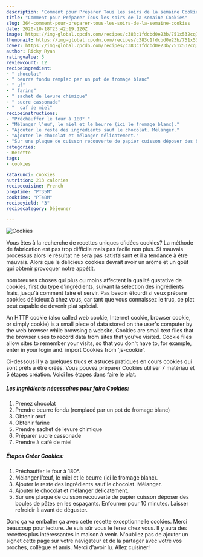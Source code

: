 ```yaml
---
description: "Comment pour Préparer Tous les soirs de la semaine Cookies"
title: "Comment pour Préparer Tous les soirs de la semaine Cookies"
slug: 364-comment-pour-preparer-tous-les-soirs-de-la-semaine-cookies
date: 2020-10-18T23:42:19.120Z
image: https://img-global.cpcdn.com/recipes/c383c1fdcbd0e23b/751x532cq70/cookies-photo-principale-de-la-recette.jpg
thumbnail: https://img-global.cpcdn.com/recipes/c383c1fdcbd0e23b/751x532cq70/cookies-photo-principale-de-la-recette.jpg
cover: https://img-global.cpcdn.com/recipes/c383c1fdcbd0e23b/751x532cq70/cookies-photo-principale-de-la-recette.jpg
author: Ricky Ryan
ratingvalue: 5
reviewcount: 12
recipeingredient:
- " chocolat"
- " beurre fondu remplac par un pot de fromage blanc"
- " uf"
- " farine"
- " sachet de levure chimique"
- " sucre cassonade"
- "  caf de miel"
recipeinstructions:
- "Préchauffer le four à 180°."
- "Mélanger l’œuf, le miel et le beurre (ici le fromage blanc)."
- "Ajouter le reste des ingrédients sauf le chocolat. Mélanger."
- "Ajouter le chocolat et mélanger délicatement."
- "Sur une plaque de cuisson recouverte de papier cuisson déposer des boules de pâtes en les espaçants. Enfourner pour 10 minutes. Laisser refroidir à avant de déguster."
categories:
- Recette
tags:
- cookies

katakunci: cookies 
nutrition: 213 calories
recipecuisine: French
preptime: "PT35M"
cooktime: "PT48M"
recipeyield: "3"
recipecategory: Déjeuner

---
```



![Cookies](https://img-global.cpcdn.com/recipes/c383c1fdcbd0e23b/751x532cq70/cookies-photo-principale-de-la-recette.jpg)

Vous êtes à la recherche de recettes uniques d'idées cookies? La méthode de fabrication est pas trop difficile mais pas facile non plus. Si mauvais processus alors le résultat ne sera pas satisfaisant et il a tendance à être mauvais. Alors que le délicieux cookies devrait avoir un arôme et un goût qui obtenir provoquer notre appétit.

nombreuses choses qui plus ou moins affectent la qualité gustative de cookies, first du type d'ingrédients, suivant la sélection des ingrédients frais, jusqu'à comment faire et servir. Pas besoin étourdi si veux prépare cookies délicieux à chez vous, car tant que vous connaissez le truc, ce plat peut capable de devenir plat spécial.

An HTTP cookie (also called web cookie, Internet cookie, browser cookie, or simply cookie) is a small piece of data stored on the user&#39;s computer by the web browser while browsing a website. Cookies are small text files that the browser uses to record data from sites that you&#39;ve visited. Cookie files allow sites to remember your visits, so that you don&#39;t have to, for example, enter in your login and. import Cookies from &#39;js-cookie&#39;.


Ci-dessous il y a quelques trucs et astuces pratiques en cours cookies qui sont prêts à être créés. Vous pouvez préparer Cookies utiliser 7 matériau et 5 étapes création. Voici les étapes dans faire le plat.

<!--inarticleads1-->

##### Les ingrédients nécessaires pour faire Cookies:

1. Prenez  chocolat
1. Prendre  beurre fondu (remplacé par un pot de fromage blanc)
1. Obtenir  œuf
1. Obtenir  farine
1. Prendre  sachet de levure chimique
1. Préparer  sucre cassonade
1. Prendre  à café de miel




<!--inarticleads2-->

##### Étapes Créer Cookies:

1. Préchauffer le four à 180°.
1. Mélanger l’œuf, le miel et le beurre (ici le fromage blanc).
1. Ajouter le reste des ingrédients sauf le chocolat. Mélanger.
1. Ajouter le chocolat et mélanger délicatement.
1. Sur une plaque de cuisson recouverte de papier cuisson déposer des boules de pâtes en les espaçants. Enfourner pour 10 minutes. Laisser refroidir à avant de déguster.





Donc ça va emballer ça avec cette recette exceptionnelle cookies. Merci beaucoup pour lecture. Je suis sûr vous le ferez chez vous. Il y aura des recettes plus  intéressantes in maison à venir. N'oubliez pas de ajouter un signet cette page sur votre navigateur et de la partager avec votre vos proches, collègue et amis. Merci d'avoir lu. Allez cuisiner!
